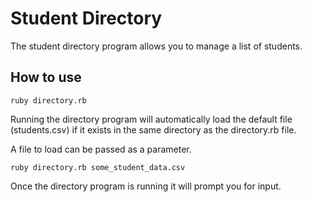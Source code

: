 # Student Directory #

The student directory program allows you to manage a list of students.

## How to use ##

```shell
ruby directory.rb
```
Running the directory program will automatically load the default file (students.csv) if it exists in the same directory as the directory.rb file.

A file to load can be passed as a parameter.

```shell
ruby directory.rb some_student_data.csv
```

Once the directory program is running it will prompt you for input.